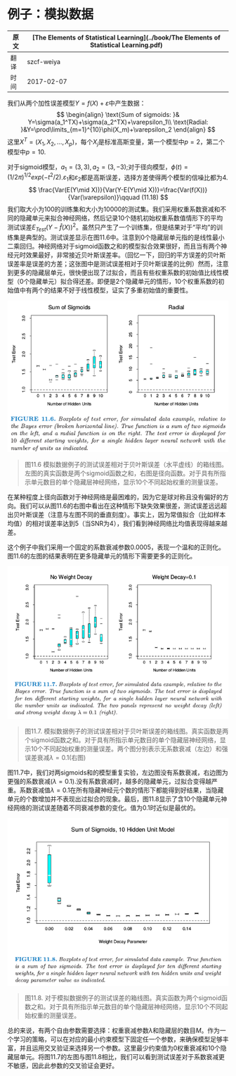 # 例子：模拟数据

| 原文   | [The Elements of Statistical Learning](../book/The Elements of Statistical Learning.pdf) |
| ---- | ---------------------------------------- |
| 翻译   | szcf-weiya                               |
| 时间   | 2017-02-07                               |

我们从两个加性误差模型$Y=f(X)+\varepsilon$中产生数据：
$$
\begin{align}
\text{Sum of sigmoids: }& Y=\sigma(a_1^TX)+\sigma(a_2^TX)+\varepsilon_1\\
\text{Radial: }&Y=\prod\limits_{m=1}^{10}\phi(X_m)+\varepsilon_2
\end{align}
$$
这里$X^T=(X_1,X_2,\ldots,X_p)$，每个$X_j$是标准高斯变量，第一个模型中$p=2$，第二个模型中$p=10$.

对于sigmoid模型，$a_1=(3,3),a_2=(3,-3)$;对于径向模型，$\phi(t)=(1/2\pi)^{1/2}exp(-t^2/2)$.$\varepsilon_1$和$\varepsilon_2$都是高斯误差，选择方差使得两个模型的信噪比都为4.
$$
\frac{Var(E(Y\mid X))}{Var(Y-E(Y\mid X))}=\frac{Var(f(X))}{Var(\varepsilon)}\qquad (11.18)
$$
我们取大小为100的训练集和大小为10000的测试集。我们采用权重系数衰减和不同的隐藏单元来拟合神经网络，然后记录10个随机初始权重系数值情形下的平均测试误差$E_{Test}(Y-\hat f(X))^2$。虽然只产生了一个训练集，但是结果对于“平均”的训练集是典型的。测试误差显示在图11.6中。注意到0个隐藏层单元指的是线性最小二乘回归。神经网络对于sigmoid函数之和的模型拟合效果很好，而且当有两个神经元时效果最好，非常接近贝叶斯误差率。（回忆一下，回归的平方误差的贝叶斯误差率是误差的方差；这张图中是测试误差相对于贝叶斯误差的比例）然而，注意到更多的隐藏层单元，很快便出现了过拟合，而且有些权重系数的初始值比线性模型（0个隐藏单元）拟合得还差。即便是2个隐藏单元的情形，10个权重系数的初始值中有两个的结果不好于线性模型，证实了多重初始值的重要性。

![](../img/11/fig11.6.png)

> 图11.6 模拟数据例子的测试误差相对于贝叶斯误差（水平虚线）的箱线图。左图的真实函数是两个sigmoid函数之和，右图是径向函数。对于具有所指示单元数目的单个隐藏层神经网络，显示10个不同起始权重的测量误差。

在某种程度上径向函数对于神经网络是最困难的，因为它是球对称且没有偏好的方向。我们可以从图11.6的右图中看出在这种情形下缺失效果很差，测试误差远远超出贝叶斯误差（注意与左图不同的垂直刻度）。事实上，因为常值拟合（比如样本均值）的相对误差率达到5（当SNR为4），我们看到神经网络比均值表现得越来越差。

这个例子中我们采用一个固定的系数衰减参数0.0005，表现一个温和的正则化。图11.6的左图的结果表明在更多隐藏单元的情形下需要更多的正则化。

![](../img/11/fig11.7.png)

> 图11.7. 模拟数据例子的测试误差相对于贝叶斯误差的箱线图。真实函数是两个sigmoid函数之和。对于具有所指示单元数目的单个隐藏层神经网络，显示10个不同起始权重的测量误差。两个图分别表示无系数衰减（左边）和强误差衰减$\lambda=0.1$(右图)

图11.7中，我们对两sigmoids和的模型重复实验，左边图没有系数衰减，右边图为更强的系数衰减($\lambda=0.1$).没有系数衰减时，越多的隐藏单元，过拟合变得越严重。系数衰减值$\lambda=0.1$在所有隐藏神经元个数的情形下都能得到好结果，当隐藏单元的个数增加并不表现出过拟合的现象。最后，图11.8显示了含10个隐藏单元神经网络的测试误差随着不同衰减参数的变化。值为0.1时近似是最优的。

![](../img/11/fig11.8.png)

> 图11.8. 对于模拟数据例子的测试误差的箱线图。真实函数为两个sigmoid函数之和。对于具有所指示单元数目的单个隐藏层神经网络，显示10个不同起始权重的测量误差。

总的来说，有两个自由参数需要选择：权重衰减参数$\lambda$和隐藏层的数目$M$。作为一个学习的策略，可以在对应的最小约束模型下固定任一个参数，来确保模型足够丰富，并且运用交叉验证来选择另一个参数。这里最少约束值为0权重衰减和10个隐藏层单元。将图11.7的左图与图11.8相比，我们可以看到测试误差对于系数衰减更不敏感，因此此参数的交叉验证会更好。

